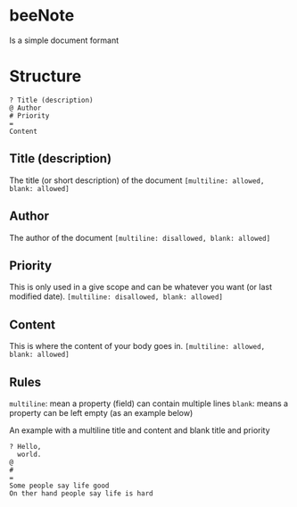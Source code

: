 # beeNote
Is a simple document formant

# Structure
```
? Title (description)
@ Author
# Priority
=
Content
```

## Title (description)
The title (or short description) of the document ``[multiline: allowed, blank: allowed]``

## Author
The author of the document ``[multiline: disallowed, blank: allowed]``

## Priority
This is only used in a give scope and can be whatever you want (or last modified date). ``[multiline: disallowed, blank: allowed]``

## Content
This is where the content of your body goes in. ``[multiline: allowed, blank: allowed]``

## Rules
``multiline``: mean a property (field) can contain multiple lines
``blank``: means a property can be left empty (as an example below)

An example with a multiline title and content and blank title and priority
```
? Hello,
  world.
@
#
=
Some people say life good
On ther hand people say life is hard
```
